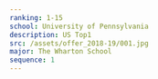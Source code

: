 ```yaml
---
ranking: 1-15
school: University of Pennsylvania
description: US Top1
src: /assets/offer_2018-19/001.jpg
major: The Wharton School
sequence: 1
---
```

